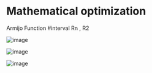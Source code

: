 # Mathematical optimization
Armijo Function #interval Rn , R2


![image](https://user-images.githubusercontent.com/62077915/187571392-02ffefa7-b178-4309-b92b-343bd5ad37f6.png)






![image](https://user-images.githubusercontent.com/62077915/187571437-3d6e25fb-0ccf-47c8-8813-545c1c81368a.png)









![image](https://user-images.githubusercontent.com/62077915/187571477-71e4cc55-ca15-4120-95c4-bf473f58bbea.png)
